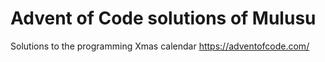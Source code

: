 # Advent of Code solutions of Mulusu
Solutions to the programming Xmas calendar https://adventofcode.com/
